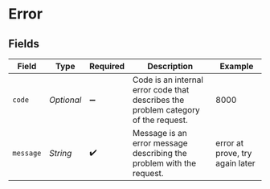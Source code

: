 # Error


## Fields

| Field                                                                              | Type                                                                               | Required                                                                           | Description                                                                        | Example                                                                            |
| ---------------------------------------------------------------------------------- | ---------------------------------------------------------------------------------- | ---------------------------------------------------------------------------------- | ---------------------------------------------------------------------------------- | ---------------------------------------------------------------------------------- |
| `code`                                                                             | *Optional<Long>*                                                                   | :heavy_minus_sign:                                                                 | Code is an internal error code that describes the problem category of the request. | 8000                                                                               |
| `message`                                                                          | *String*                                                                           | :heavy_check_mark:                                                                 | Message is an error message describing the problem with the request.               | error at prove, try again later                                                    |